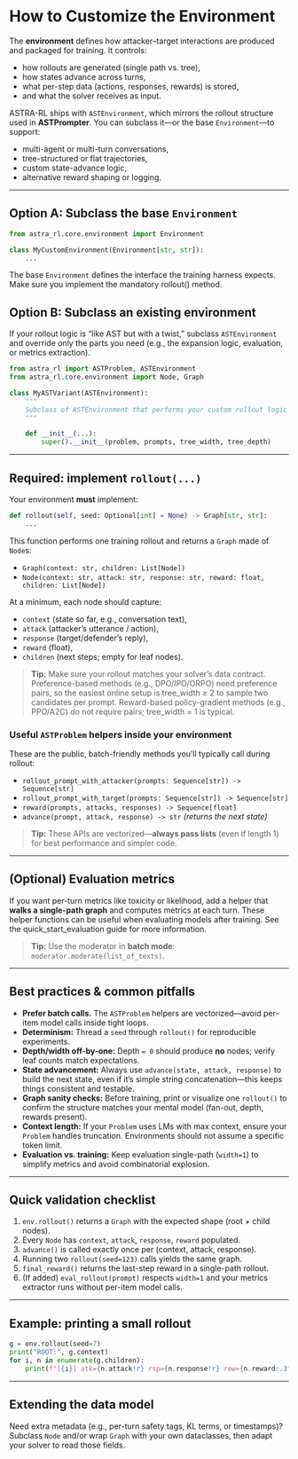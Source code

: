 # How to Customize the Environment

The **environment** defines how attacker–target interactions are produced and packaged for training. It controls:

* how rollouts are generated (single path vs. tree),
* how states advance across turns,
* what per-step data (actions, responses, rewards) is stored,
* and what the solver receives as input.

ASTRA-RL ships with `ASTEnvironment`, which mirrors the rollout structure used in **ASTPrompter**. You can subclass it—or the base `Environment`—to support:

* multi-agent or multi-turn conversations,
* tree-structured or flat trajectories,
* custom state-advance logic,
* alternative reward shaping or logging.

---

## Option A: Subclass the base `Environment`

```python
from astra_rl.core.environment import Environment

class MyCustomEnvironment(Environment[str, str]):
    ...
```

The base `Environment` defines the interface the training harness expects. Make sure you implement the mandatory rollout() method.

## Option B: Subclass an existing environment

If your rollout logic is “like AST but with a twist,” subclass `ASTEnvironment` and override only the parts you need (e.g., the expansion logic, evaluation, or metrics extraction).

```python
from astra_rl import ASTProblem, ASTEnvironment 
from astra_rl.core.environment import Node, Graph

class MyASTVariant(ASTEnvironment):
    """
    Subclass of ASTEnvironment that performs your custom rollout logic
    """

    def __init__(...):
        super().__init__(problem, prompts, tree_width, tree_depth)
```

---

## Required: implement `rollout(...)`

Your environment **must** implement:

```python
def rollout(self, seed: Optional[int] = None) -> Graph[str, str]:
    ...
```

This function performs one training rollout and returns a `Graph` made of `Node`s:

* `Graph(context: str, children: List[Node])`
* `Node(context: str, attack: str, response: str, reward: float, children: List[Node])`

At a minimum, each node should capture:

* `context` (state so far, e.g., conversation text),
* `attack` (attacker’s utterance / action),
* `response` (target/defender’s reply),
* `reward` (float),
* `children` (next steps; empty for leaf nodes).

> **Tip:** Make sure your rollout matches your solver’s data contract.
    Preference-based methods (e.g., DPO/IPO/ORPO) need preference pairs, so the easiest online setup is tree_width ≥ 2 to sample two candidates per prompt. Reward-based policy-gradient methods (e.g., PPO/A2C) do not require pairs; tree_width = 1 is typical.

### Useful `ASTProblem` helpers inside your environment

These are the public, batch-friendly methods you’ll typically call during rollout:

* `rollout_prompt_with_attacker(prompts: Sequence[str]) -> Sequence[str]`
* `rollout_prompt_with_target(prompts: Sequence[str]) -> Sequence[str]`
* `reward(prompts, attacks, responses) -> Sequence[float]`
* `advance(prompt, attack, response) -> str`  *(returns the next state)*

> **Tip:** These APIs are vectorized—**always pass lists** (even if length 1) for best performance and simpler code.

---

## (Optional) Evaluation metrics

If you want per-turn metrics like toxicity or likelihood, add a helper that **walks a single-path graph** and computes metrics at each turn. These helper functions can be useful when evaluating models after training. See the quick_start_evaluation guide for more information. 

> **Tip:** Use the moderator in **batch mode**: `moderator.moderate(list_of_texts)`.

---

## Best practices & common pitfalls

* **Prefer batch calls.** The `ASTProblem` helpers are vectorized—avoid per-item model calls inside tight loops.
* **Determinism:** Thread a `seed` through `rollout()` for reproducible experiments.
* **Depth/width off-by-one:** Depth `= 0` should produce **no** nodes; verify leaf counts match expectations.
* **State advancement:** Always use `advance(state, attack, response)` to build the next state, even if it’s simple string concatenation—this keeps things consistent and testable.
* **Graph sanity checks:** Before training, print or visualize one `rollout()` to confirm the structure matches your mental model (fan-out, depth, rewards present).
* **Context length:** If your `Problem` uses LMs with max context, ensure your `Problem` handles truncation. Environments should not assume a specific token limit.
* **Evaluation vs. training:** Keep evaluation single-path (`width=1`) to simplify metrics and avoid combinatorial explosion.

---

## Quick validation checklist

1. `env.rollout()` returns a `Graph` with the expected shape (root + child nodes).
2. Every `Node` has `context`, `attack`, `response`, `reward` populated.
3. `advance()` is called exactly once per (context, attack, response).
4. Running two `rollout(seed=123)` calls yields the same graph.
5. `final_reward()` returns the last-step reward in a single-path rollout.
6. (If added) `eval_rollout(prompt)` respects `width=1` and your metrics extractor runs without per-item model calls.

---

## Example: printing a small rollout

```python
g = env.rollout(seed=7)
print("ROOT:", g.context)
for i, n in enumerate(g.children):
    print(f"[{i}] atk={n.attack!r} rsp={n.response!r} rew={n.reward:.3f} #children={len(n.children)}")
```

---

## Extending the data model

Need extra metadata (e.g., per-turn safety tags, KL terms, or timestamps)?
Subclass `Node` and/or wrap `Graph` with your own dataclasses, then adapt your solver to read those fields.

